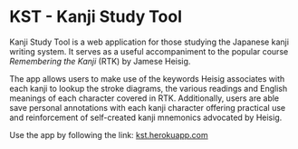 # KST - Kanji Study Tool

Kanji Study Tool is a web application for those studying the Japanese kanji writing system. It serves as a useful accompaniment to the popular course *Remembering the Kanji* (RTK) by Jamese Heisig. 

The app allows users to make use of the keywords Heisig associates with each kanji to lookup the stroke diagrams, the various readings and English meanings of each character covered in RTK. Additionally, users are able save personal annotations with each kanji character offering practical use and reinforcement of self-created kanji mnemonics advocated by Heisig.

Use the app by following the link: [kst.herokuapp.com](https://kst.herokuapp.com)